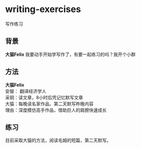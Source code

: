 # writing-exercises

写作练习

## 背景

**大猫Felix** 
我要动手开始学写作了，有要一起练习的吗？我开个小群

## 方法

**大猫Felix**<br>
安替： 翻译经济学人<br>
采铜：读文章，8小时后凭记忆默写文章<br>
大猫：每晚读名家作品，第二天默写昨晚内容<br>
理由：深度模仿高手作品，借助巨人的肩膀快速成长

## 练习

目前采取大猫的方法，阅读毛姆的短篇，第二天默写。
